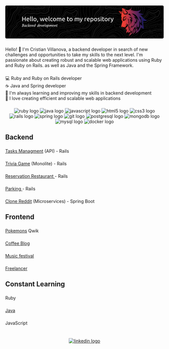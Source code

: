 ![Header](./banner.png)

###

<p align="left">Hello! 👋 I'm Cristian Villanova, a backend developer in search of new challenges and opportunities to take my skills to the next level. I'm passionate about creating robust and scalable web applications using Ruby and Ruby on Rails. as well as Java and the Spring Framework.</p>

###

<p align="left">💻 Ruby and Ruby on Rails developer<br> ☕ Java and Spring developer <br> 🌱 I'm always learning and improving my skills in backend development<br>🚀 I love creating efficient and scalable web applications <br> </p>

###

<div align="center">
  <img src="https://cdn.jsdelivr.net/gh/devicons/devicon/icons/ruby/ruby-plain-wordmark.svg" height="50" width="68" alt="ruby logo"  />
  <img src="https://cdn.jsdelivr.net/gh/devicons/devicon/icons/java/java-original.svg" height="50" width="68" alt="java logo"  />
  <img src="https://cdn.jsdelivr.net/gh/devicons/devicon/icons/javascript/javascript-original.svg" height="50" width="68" alt="javascript logo"  />
  <img src="https://cdn.jsdelivr.net/gh/devicons/devicon/icons/html5/html5-original.svg" height="50" width="68" alt="html5 logo"  />
  <img src="https://cdn.jsdelivr.net/gh/devicons/devicon/icons/css3/css3-original.svg" height="50" width="68" alt="css3 logo"  />
  <img src="https://cdn.jsdelivr.net/gh/devicons/devicon/icons/rails/rails-plain.svg" height="50" width="68" alt="rails logo"  />
  <img src="https://cdn.jsdelivr.net/gh/devicons/devicon/icons/spring/spring-original.svg" height="50" width="68" alt="spring logo"  />
  <img src="https://cdn.jsdelivr.net/gh/devicons/devicon/icons/git/git-original.svg" height="50" width="68" alt="git logo"  />
  <img src="https://cdn.jsdelivr.net/gh/devicons/devicon/icons/postgresql/postgresql-original.svg" height="50" width="68" alt="postgresql logo"  />
  <img src="https://cdn.jsdelivr.net/gh/devicons/devicon/icons/mongodb/mongodb-original-wordmark.svg" height="40" width="52" alt="mongodb logo"  />
  <img src="https://cdn.jsdelivr.net/gh/devicons/devicon/icons/mysql/mysql-plain.svg" height="40" width="52" alt="mysql logo"  />
  <img src="https://cdn.jsdelivr.net/gh/devicons/devicon/icons/docker/docker-plain-wordmark.svg" height="50" width="68" alt="docker logo"  />
</div>

###

<h2 align="left">Backend</h2>

###

<p align="left"><a href="https://github.com/CristianDavidVB/Task_Manager">Tasks Managment</a> (API) - Rails  </p>

###

<p align="left"><a href="https://github.com/CristianDavidVB/Trivia">Trivia Game</a> (Monolite) - Rails </p>

###

<p align="left"><a href="https://github.com/CristianDavidVB/reservationsv2">Reservation Restaurant </a> - Rails </p>

###

<p align="left"><a href="https://github.com/CristianDavidVB/parking">Parking </a> - Rails </p>

###

<p align="left"><a href="https://github.com/CristianDavidVB/clone-reddit-service">Clone Reddit</a> (Microservices) - Spring Boot</p>

###
<h2 align="left">Frontend</h2>

###

<p align="left"><a href="https://github.com/CristianDavidVB/pokemons">Pokemons</a> Qwik </p>

###

<p align="left"><a href="https://github.com/CristianDavidVB/coffee-blog">Coffee Blog</a></p>

###

<p align="left"><a href="https://github.com/CristianDavidVB/Music-festival">Music festival</a></p>

###

<p align="left"><a href="https://github.com/CristianDavidVB/Freelancer">Freelancer</a></p>

###

<!-- <p align="left"><a href="https://github.com/CristianDavidVB/MyFirtsAppAngular">Mi Firts App</a> - Angular</p> -->

### 

<h2 align="left">Constant Learning</h2>

###

<p align="left">Ruby</p>

###

<p align="left"><a href = "https://github.com/CristianDavidVB/Logic-Java">Java</a></p>

###

<p align="left">JavaScript</p>

###

<br clear="both">

<div align="center">
  <a href="https://www.linkedin.com/in/cristianrails/" target="_blank">
    <img src="https://img.shields.io/static/v1?message=LinkedIn&logo=linkedin&label=&color=0077B5&logoColor=white&labelColor=&style=for-the-badge" height="60" alt="linkedin logo"  />
  </a>
</div>

###

